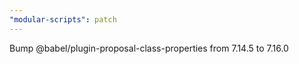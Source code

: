 ```yaml
---
"modular-scripts": patch
---
```


Bump @babel/plugin-proposal-class-properties from 7.14.5 to 7.16.0
